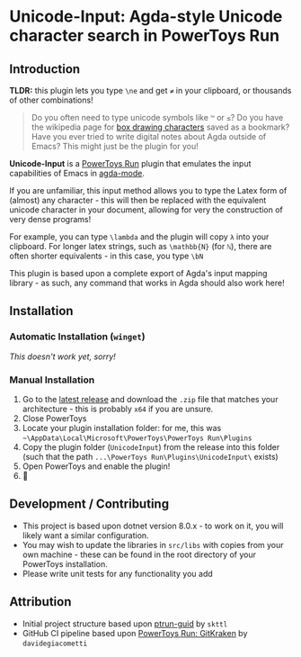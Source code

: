 # Unicode-Input: Agda-style Unicode character search in PowerToys Run
## Introduction
**TLDR:** this plugin lets you type `\ne` and get `≠` in your clipboard, or thousands of other combinations!

> Do you often need to type unicode symbols like `™` or `≤`? Do you have the wikipedia page for
> [box drawing characters](https://en.wikipedia.org/wiki/Box-drawing_character#Unicode) saved as a bookmark? Have you
> ever tried to write digital notes about Agda outside of Emacs? This might just be the plugin for you!

**Unicode-Input** is a [PowerToys Run](https://learn.microsoft.com/en-gb/windows/powertoys/run) plugin that emulates the input
capabilities of Emacs in [agda-mode](https://agda.readthedocs.io/en/v2.6.4.3/tools/emacs-mode.html#unicode-input).

If you are unfamiliar, this input method allows you to type the Latex form of (almost) any character - this will then be
replaced with the equivalent unicode character in your document, allowing for very the construction of very dense
programs!

For example, you can type `\lambda` and the plugin will copy `λ` into your clipboard. For longer latex strings, such as
`\mathbb{N}` (for `ℕ`), there are often shorter equivalents - in this case, you type `\bN`

This plugin is based upon a complete export of Agda's input mapping library - as such, any command that works in Agda
should also work here!

## Installation
### Automatic Installation (`winget`)
*This doesn't work yet, sorry!*

### Manual Installation
1. Go to the [latest release](https://github.com/nathancartlidge/powertoys-run-unicode/releases/latest) and download the
   `.zip` file that matches your architecture - this is probably `x64` if you are unsure.
2. Close PowerToys
3. Locate your plugin installation folder: for me, this was `~\AppData\Local\Microsoft\PowerToys\PowerToys Run\Plugins`
4. Copy the plugin folder (`UnicodeInput`) from the release into this folder (such that the path
   `...\PowerToys Run\Plugins\UnicodeInput\` exists)
5. Open PowerToys and enable the plugin!
6. 🥳

## Development / Contributing
- This project is based upon dotnet version 8.0.x - to work on it, you will likely want a similar configuration.
- You may wish to update the libraries in `src/libs` with copies from your own machine - these can be found in the root
  directory of your PowerToys installation.
- Please write unit tests for any functionality you add

## Attribution
- Initial project structure based upon [ptrun-guid](https://github.com/skttl/ptrun-guid) by `skttl`
- GitHub CI pipeline based upon [PowerToys Run: GitKraken](https://github.com/davidegiacometti/PowerToys-Run-GitKraken) 
  by `davidegiacometti`